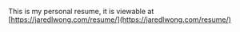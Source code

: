 This is my personal resume, it is viewable at [https://jaredlwong.com/resume/](https://jaredlwong.com/resume/)
